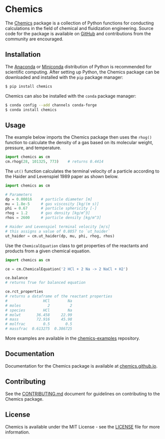 # Chemics

The [Chemics][] package is a collection of Python functions for conducting calculations in the field of chemical and fluidization engineering. Source code for the package is available on [GitHub][] and contributions from the community are encouraged.

## Installation

The [Anaconda][] or [Miniconda][] distribution of Python is recommended for scientific computing. After setting up Python, the Chemics package can be downloaded and installed with the `pip` package manager:

```bash
$ pip install chemics
```

Chemics can also be installed with the `conda` package manager:

```bash
$ conda config --add channels conda-forge
$ conda install chemics
```

## Usage

The example below imports the Chemics package then uses the `rhog()` function to calculate the density of a gas based on its molecular weight, pressure, and temperature.

```python
import chemics as cm
cm.rhog(28, 101325, 773)    # returns 0.4414
```

The `ut()` function calculates the terminal velocity of a particle according to the Haider and Levenspiel 1989 paper as shown below.

```python
import chemics as cm

# Parameters
dp = 0.00016    # particle diameter [m]
mu = 1.8e-5     # gas viscosity [kg/(m s)]
phi = 0.67      # particle sphericity [-]
rhog = 1.2      # gas density [kg/m^3]
rhos = 2600     # particle density [kg/m^3]

# Haider and Levenspiel terminal velocity [m/s]
# this assigns a value of 0.8857 to `ut_haider`
ut_haider = cm.ut_haider(dp, mu, phi, rhog, rhos)
```

Use the `ChemicalEquation` class to get properties of the reactants and products from a given chemical equation.

```python
import chemics as cm

ce = cm.ChemicalEquation('2 HCl + 2 Na -> 2 NaCl + H2')

ce.balance
# returns True for balanced equation

ce.rct_properties
# returns a dataframe of the reactant properties
#                HCl        Na
# moles            2         2
# species        HCl        Na
# molwt       36.458     22.99
# mass        72.916     45.98
# molfrac        0.5       0.5
# massfrac  0.613275  0.386725
```

More examples are available in the [chemics-examples][] repository.

## Documentation

Documentation for the Chemics package is available at [chemics.github.io](https://chemics.github.io).

## Contributing

See the [CONTRIBUTING.md](CONTRIBUTING.md) document for guidelines on contributing to the Chemics package.

## License

Chemics is available under the MIT License - see the [LICENSE](LICENSE) file for more information.


[anaconda]: https://www.anaconda.com
[chemics]: https://pypi.org/project/chemics/
[chemics-examples]: https://github.com/chemics/chemics-examples
[github]: https://github.com/chemics/chemics
[miniconda]: https://conda.io/miniconda.html
